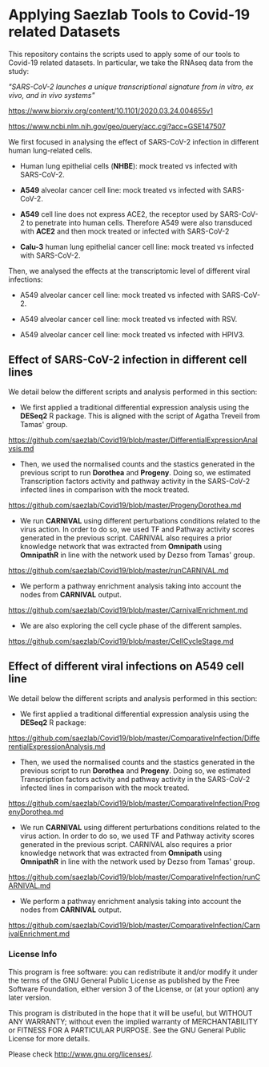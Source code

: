 # Applying Saezlab Tools to Covid-19 related Datasets

This repository contains the scripts used to apply some of our tools to Covid-19
related datasets. In particular, we take the RNAseq data from the study: 

*"SARS-CoV-2 launches a unique transcriptional signature from in vitro, ex vivo, and in vivo systems"* 

<https://www.biorxiv.org/content/10.1101/2020.03.24.004655v1>

<https://www.ncbi.nlm.nih.gov/geo/query/acc.cgi?acc=GSE147507>

We first focused in analysing the effect of SARS-CoV-2 infection in different 
human lung-related cells. 

+ Human lung epithelial cells (**NHBE**): mock treated vs infected with 
SARS-CoV-2. 

+ **A549** alveolar cancer cell line: mock treated vs infected with SARS-CoV-2.   

+ **A549** cell line does not express ACE2, the receptor used by SARS-CoV-2 to 
penetrate into human cells. Therefore A549 were also transduced with **ACE2** 
and then mock treated or infected with SARS-CoV-2

+ **Calu-3** human lung epithelial cancer cell line: mock treated vs 
infected with SARS-CoV-2.  

Then, we analysed the effects at the transcriptomic level of different viral 
infections:

+ A549 alveolar cancer cell line: mock treated vs infected with SARS-CoV-2.   

+ A549 alveolar cancer cell line: mock treated vs infected with RSV. 

+ A549 alveolar cancer cell line: mock treated vs infected with HPIV3.

## Effect of SARS-CoV-2 infection in different cell lines

We detail below the different scripts and analysis performed in this section:

+ We first applied a traditional differential expression analysis using the 
**DESeq2** R package. This is aligned with the script of Agatha Treveil from 
Tamas' group. 

<https://github.com/saezlab/Covid19/blob/master/DifferentialExpressionAnalysis.md>

+ Then, we used the normalised counts and the stastics generated in the previous 
script to run **Dorothea** and **Progeny**. Doing so, we estimated Transcription
factors activity and pathway activity in the SARS-CoV-2 infected lines in 
comparison with the mock treated. 

<https://github.com/saezlab/Covid19/blob/master/ProgenyDorothea.md>

+ We run **CARNIVAL** using different perturbations conditions related 
to the virus action. In order to do so, we used TF and Pathway activity scores 
generated in the previous script. CARNIVAL also requires a prior knowledge 
network that was extracted from **Omnipath** using **OmnipathR** in line with
the network used by Dezso from Tamas' group. 

<https://github.com/saezlab/Covid19/blob/master/runCARNIVAL.md>

+ We perform a pathway enrichment analysis taking into account the nodes
from **CARNIVAL** output.

<https://github.com/saezlab/Covid19/blob/master/CarnivalEnrichment.md>

+ We are also exploring the cell cycle phase of the different samples.

<https://github.com/saezlab/Covid19/blob/master/CellCycleStage.md>

## Effect of different viral infections on A549 cell line

We detail below the different scripts and analysis performed in this section:

+ We first applied a traditional differential expression analysis using the 
**DESeq2** R package: 

<https://github.com/saezlab/Covid19/blob/master/ComparativeInfection/DifferentialExpressionAnalysis.md> 

+ Then, we used the normalised counts and the stastics generated in the previous 
script to run **Dorothea** and **Progeny**. Doing so, we estimated Transcription
factors activity and pathway activity in the SARS-CoV-2 infected lines in 
comparison with the mock treated. 

<https://github.com/saezlab/Covid19/blob/master/ComparativeInfection/ProgenyDorothea.md>

+ We run **CARNIVAL** using different perturbations conditions related 
to the virus action. In order to do so, we used TF and Pathway activity scores 
generated in the previous script. CARNIVAL also requires a prior knowledge 
network that was extracted from **Omnipath** using **OmnipathR** in line with
the network used by Dezso from Tamas' group. 

<https://github.com/saezlab/Covid19/blob/master/ComparativeInfection/runCARNIVAL.md>

+ We perform a pathway enrichment analysis taking into account the nodes
from **CARNIVAL** output.

<https://github.com/saezlab/Covid19/blob/master/ComparativeInfection/CarnivalEnrichment.md>


### License Info

This program is free software: you can redistribute it and/or modify it under 
the terms of the GNU General Public License as published by the Free Software 
Foundation, either version 3 of the License, or (at your option) any later 
version.

This program is distributed in the hope that it will be useful, but WITHOUT ANY 
WARRANTY; without even the implied warranty of MERCHANTABILITY or FITNESS FOR 
A PARTICULAR PURPOSE. See the GNU General Public License for more details.

Please check http://www.gnu.org/licenses/.
